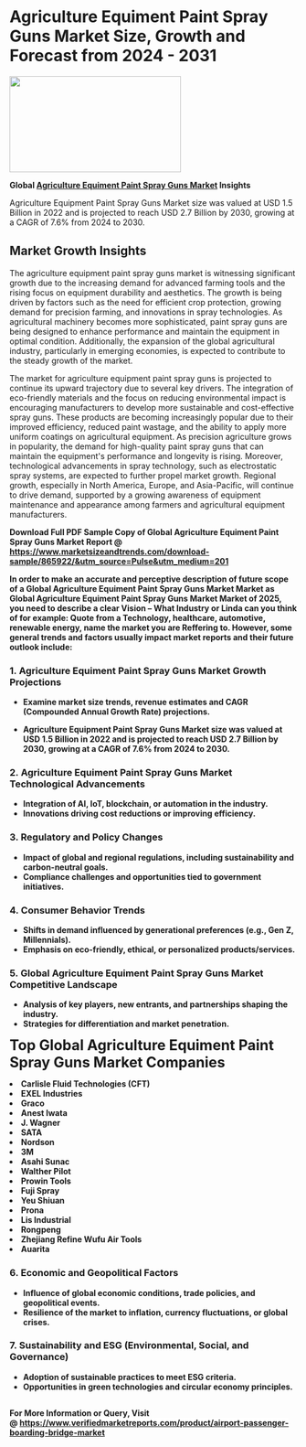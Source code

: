 <H1>Agriculture Equiment Paint Spray Guns Market Size, Growth and Forecast from 2024 - 2031</H1><img class="aligncenter size-medium wp-image-584254" src="https://thirdeyenews.in/wp-content/uploads/2024/09/Global-Market-Research-300x168.jpeg" alt="" width="300" height="168" /><p><strong>Global&nbsp;<a href="https://www.marketsizeandtrends.com/download-sample/865922/&amp;utm_source=Pulse&amp;utm_medium=201">Agriculture Equiment Paint Spray Guns Market</a> Insights</strong></p><p>Agriculture Equipment Paint Spray Guns Market size was valued at USD 1.5 Billion in 2022 and is projected to reach USD 2.7 Billion by 2030, growing at a CAGR of 7.6% from 2024 to 2030.</p><p><h2>Market Growth Insights</h2> <p>The agriculture equipment paint spray guns market is witnessing significant growth due to the increasing demand for advanced farming tools and the rising focus on equipment durability and aesthetics. The growth is being driven by factors such as the need for efficient crop protection, growing demand for precision farming, and innovations in spray technologies. As agricultural machinery becomes more sophisticated, paint spray guns are being designed to enhance performance and maintain the equipment in optimal condition. Additionally, the expansion of the global agricultural industry, particularly in emerging economies, is expected to contribute to the steady growth of the market.</p> <p><strong></strong></p> <p>The market for agriculture equipment paint spray guns is projected to continue its upward trajectory due to several key drivers. The integration of eco-friendly materials and the focus on reducing environmental impact is encouraging manufacturers to develop more sustainable and cost-effective spray guns. These products are becoming increasingly popular due to their improved efficiency, reduced paint wastage, and the ability to apply more uniform coatings on agricultural equipment. As precision agriculture grows in popularity, the demand for high-quality paint spray guns that can maintain the equipment's performance and longevity is rising. Moreover, technological advancements in spray technology, such as electrostatic spray systems, are expected to further propel market growth. Regional growth, especially in North America, Europe, and Asia-Pacific, will continue to drive demand, supported by a growing awareness of equipment maintenance and appearance among farmers and agricultural equipment manufacturers.</p> <p><strong></p><p><span class=""><strong>Download Full PDF Sample Copy of Global Agriculture Equiment Paint Spray Guns Market Report</strong> @ <a href="https://www.marketsizeandtrends.com/download-sample/865922/&amp;utm_source=Pulse&amp;utm_medium=201" target="_blank">https://www.marketsizeandtrends.com/download-sample/865922/&amp;utm_source=Pulse&amp;utm_medium=201</a></span></p><p>In order to make an accurate and perceptive description of future scope of a Global&nbsp;Agriculture Equiment Paint Spray Guns Market Market as Global&nbsp;Agriculture Equiment Paint Spray Guns Market Market of 2025, you need to describe a clear Vision &ndash; What Industry or Linda can you think of for example: Quote from a Technology, healthcare, automotive, renewable energy, name the market you are Reffering to. However, some general trends and factors usually impact market reports and their future outlook include:</p><h3>1.&nbsp;<strong>Agriculture Equiment Paint Spray Guns Market Growth Projections</strong></h3><ul><li>Examine market size trends, revenue estimates and CAGR (Compounded Annual Growth Rate) projections.</li><li><p>Agriculture Equipment Paint Spray Guns Market size was valued at USD 1.5 Billion in 2022 and is projected to reach USD 2.7 Billion by 2030, growing at a CAGR of 7.6% from 2024 to 2030.</p></li></ul><h3>2.&nbsp;<strong>Agriculture Equiment Paint Spray Guns Market Technological Advancements</strong></h3><ul><li>Integration of AI, IoT, blockchain, or automation in the industry.</li><li>Innovations driving cost reductions or improving efficiency.</li></ul><h3>3.&nbsp;<strong>Regulatory and Policy Changes</strong></h3><ul><li>Impact of global and regional regulations, including sustainability and carbon-neutral goals.</li><li>Compliance challenges and opportunities tied to government initiatives.</li></ul><h3>4.&nbsp;<strong>Consumer Behavior Trends</strong></h3><ul><li>Shifts in demand influenced by generational preferences (e.g., Gen Z, Millennials).</li><li>Emphasis on eco-friendly, ethical, or personalized products/services.</li></ul><h3>5.&nbsp;<strong>Global Agriculture Equiment Paint Spray Guns Market Competitive Landscape</strong></h3><ul><li>Analysis of key players, new entrants, and partnerships shaping the industry.</li><li>Strategies for differentiation and market penetration.</li></ul><p data-pm-slice="1 1 []"><span style="color: inherit; font-family: inherit; font-size: 25px;">Top Global Agriculture Equiment Paint Spray Guns Market Companies</span></p><div class="" data-test-id=""><p><li>Carlisle Fluid Technologies (CFT)</li><li> EXEL Industries</li><li> Graco</li><li> Anest Iwata</li><li> J. Wagner</li><li> SATA</li><li> Nordson</li><li> 3M</li><li> Asahi Sunac</li><li> Walther Pilot</li><li> Prowin Tools</li><li> Fuji Spray</li><li> Yeu Shiuan</li><li> Prona</li><li> Lis Industrial</li><li> Rongpeng</li><li> Zhejiang Refine Wufu Air Tools</li><li> Auarita</li></p></div><h3>6.&nbsp;<strong>Economic and Geopolitical Factors</strong></h3><ul><li>Influence of global economic conditions, trade policies, and geopolitical events.</li><li>Resilience of the market to inflation, currency fluctuations, or global crises.</li></ul><h3>7.&nbsp;<strong>Sustainability and ESG (Environmental, Social, and Governance)</strong></h3><ul><li>Adoption of sustainable practices to meet ESG criteria.</li><li>Opportunities in green technologies and circular economy principles.</li></ul><h2><strong style="font-size: 14px;">For More Information or Query, Visit @&nbsp;</strong><a style="background-color: #ffffff; font-size: 14px;" href="https://www.marketsizeandtrends.com/report/agriculture-equiment-paint-spray-guns-market/" target="_blank">https://www.verifiedmarketreports.com/product/airport-passenger-boarding-bridge-market</a></h2>